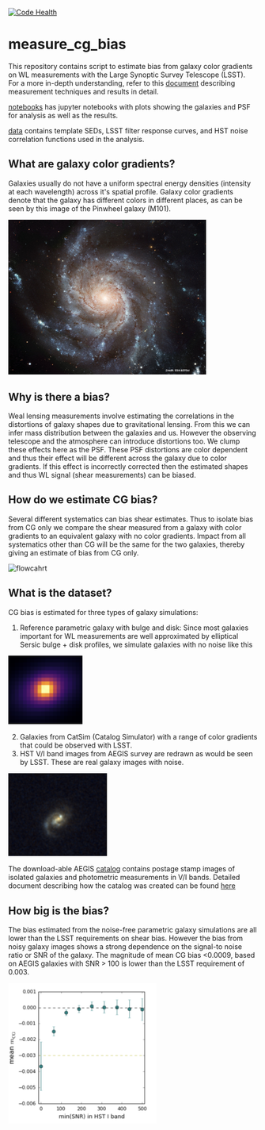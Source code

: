 [![Code Health](https://landscape.io/github/sowmyakth/measure_cg_bias/master/landscape.svg?style=flat)](https://landscape.io/github/sowmyakth/measure_cg_bias/master)
# measure_cg_bias
This repository contains script to estimate bias from galaxy color gradients on WL measurements
with the Large Synoptic Survey Telescope (LSST). For a more in-depth understanding,
refer to this [document](https://www.overleaf.com/read/wqztwvtnxhvn) describing
measurement techniques and results in detail.

[notebooks](https://github.com/sowmyakth/measure_cg_bias/tree/master/notebooks)
has jupyter notebooks with plots showing the galaxies and PSF for
analysis as well as the results.

[data](https://github.com/sowmyakth/measure_cg_bias/tree/master/data)
contains template SEDs, LSST filter response curves, and HST noise
correlation functions used in the analysis.

## What are galaxy color gradients?
Galaxies usually do not have a uniform spectral energy densities (intensity at each wavelength)
across it's spatial profile. Galaxy color gradients denote that the galaxy has
different colors in different places, as can be seen by this image of
the Pinwheel galaxy (M101).

<img src="docs/images/gal_example.jpg" alt="galaxy with color gradient" width="400"/>

## Why is there a bias?
Weal lensing measurements involve estimating the correlations in the distortions
of galaxy shapes due to gravitational lensing. From this we can infer mass
distribution between the galaxies and us. However the observing telescope and
the atmosphere can introduce distortions too. We clump these effects here as
the PSF. These PSF distortions are color dependent and thus their effect will be
different across the galaxy due to color gradients. If this effect is incorrectly
corrected then the estimated shapes and thus WL signal (shear measurements) can
be biased.

## How do we estimate CG bias?
Several different systematics can bias shear estimates. Thus to isolate bias from
CG only we compare the shear measured from a galaxy with color gradients to an
equivalent galaxy with no color gradients. Impact from all systematics other than
CG will be the same for the two galaxies, thereby giving an estimate of bias from
CG only.

<img src="docs/images/flowchart.png" alt="flowcahrt" width="150"/>

## What is the dataset?
CG bias is estimated for three types of galaxy simulations:
1. Reference parametric galaxy with bulge and disk: Since most galaxies important
for WL measurements are well approximated by elliptical Sersic bulge + disk profiles,
we simulate galaxies with no noise like this

<img src="docs/images/sersic_gal.png" alt="sersic galaxy with color gradient" width="150"/>

2. Galaxies from CatSim (Catalog Simulator) with a range of color gradients that
could be observed with LSST.
3. HST V/I band images from AEGIS survey are redrawn as would be seen by LSST. These
are real galaxy images with noise.

<img src="docs/images/hst_gal.png" alt="real galaxy" width="200"/>

The download-able AEGIS [catalog](http://great3.jb.man.ac.uk/leaderboard/data/public/AEGIS_training_sample.tar.gz)
contains postage stamp images of isolated galaxies and photometric measurements
in V/I bands. Detailed document describing how the catalog was created
can be found [here](https://docs.google.com/viewer?url=https://github.com/sowmyakth/measure_cg_bias/raw/master/pdfs/Reducing_AEGIS_gal.pdf)

## How big is the bias?
The bias estimated from the noise-free parametric galaxy simulations are all lower
than the LSST requirements on shear bias. However the bias from noisy galaxy images
shows a strong dependence on the signal-to noise ratio or SNR of the galaxy.
The magnitude of mean CG bias <0.0009, based on AEGIS galaxies with SNR > 100
is lower than the LSST requirement of 0.003.

<img src="docs/images/results.png" alt="aegis cg bias" width="300"/>
